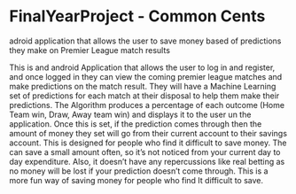 # FinalYearProject - Common Cents

adroid application that allows the user to save money based of predictions they make on Premier League match results

This is and android Application that allows the user to log in and register, and once
logged in they can view the coming premier league matches and make predictions on the
match result. They will have a Machine Learning set of predictions for each match at their
disposal to help them make their predictions. The Algorithm produces a percentage of each
outcome (Home Team win, Draw, Away team win) and displays it to the user un the
application. Once this is set, if the prediction comes through then the amount of money
they set will go from their current account to their savings account. This is designed for
people who find it difficult to save money. The can save a small amount often, so it’s not
noticed from your current day to day expenditure. Also, it doesn’t have any repercussions
like real betting as no money will be lost if your prediction doesn’t come through. This is a
more fun way of saving money for people who find It difficult to save.
